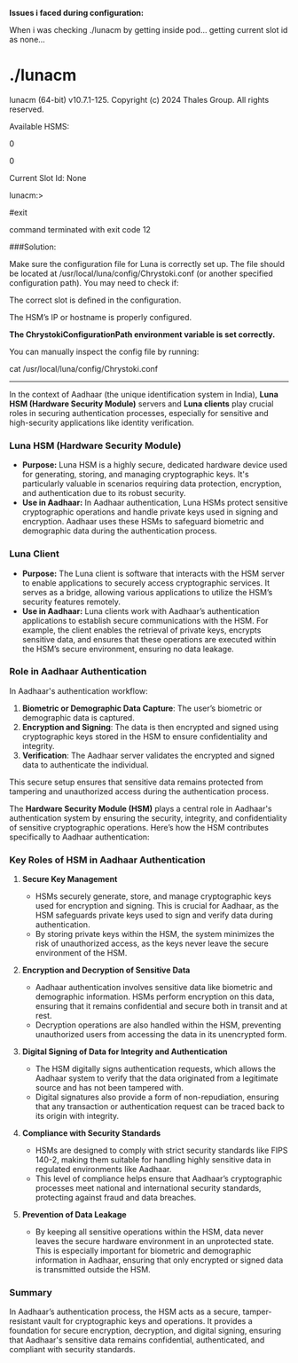 **Issues i faced during configuration:**

When i was checking ./lunacm by getting inside pod... getting current slot id as none...

# ./lunacm

lunacm (64-bit) v10.7.1-125. Copyright (c) 2024 Thales Group. All rights reserved.

Available HSMS:

0

0

Current Slot Id: None

lunacm:>

#exit




command terminated with exit code 12


###Solution:

Make sure the configuration file for Luna is correctly set up. The file should be located at /usr/local/luna/config/Chrystoki.conf (or another specified configuration path). You may need to check if:

The correct slot is defined in the configuration.

The HSM’s IP or hostname is properly configured.

**The ChrystokiConfigurationPath environment variable is set correctly.**


You can manually inspect the config file by running:

cat /usr/local/luna/config/Chrystoki.conf

---------------------------------------------------------------------------------------------------------------------------
In the context of Aadhaar (the unique identification system in India), **Luna HSM (Hardware Security Module)** servers and **Luna clients** play crucial roles in securing authentication processes, especially for sensitive and high-security applications like identity verification.

### Luna HSM (Hardware Security Module)
- **Purpose:** Luna HSM is a highly secure, dedicated hardware device used for generating, storing, and managing cryptographic keys. It's particularly valuable in scenarios requiring data protection, encryption, and authentication due to its robust security.
- **Use in Aadhaar:** In Aadhaar authentication, Luna HSMs protect sensitive cryptographic operations and handle private keys used in signing and encryption. Aadhaar uses these HSMs to safeguard biometric and demographic data during the authentication process.

### Luna Client
- **Purpose:** The Luna client is software that interacts with the HSM server to enable applications to securely access cryptographic services. It serves as a bridge, allowing various applications to utilize the HSM’s security features remotely.
- **Use in Aadhaar:** Luna clients work with Aadhaar’s authentication applications to establish secure communications with the HSM. For example, the client enables the retrieval of private keys, encrypts sensitive data, and ensures that these operations are executed within the HSM’s secure environment, ensuring no data leakage.

### Role in Aadhaar Authentication
In Aadhaar's authentication workflow:
1. **Biometric or Demographic Data Capture**: The user’s biometric or demographic data is captured.
2. **Encryption and Signing**: The data is then encrypted and signed using cryptographic keys stored in the HSM to ensure confidentiality and integrity.
3. **Verification**: The Aadhaar server validates the encrypted and signed data to authenticate the individual.

This secure setup ensures that sensitive data remains protected from tampering and unauthorized access during the authentication process.




The **Hardware Security Module (HSM)** plays a central role in Aadhaar's authentication system by ensuring the security, integrity, and confidentiality of sensitive cryptographic operations. Here’s how the HSM contributes specifically to Aadhaar authentication:

### Key Roles of HSM in Aadhaar Authentication

1. **Secure Key Management**
   - HSMs securely generate, store, and manage cryptographic keys used for encryption and signing. This is crucial for Aadhaar, as the HSM safeguards private keys used to sign and verify data during authentication.
   - By storing private keys within the HSM, the system minimizes the risk of unauthorized access, as the keys never leave the secure environment of the HSM.

2. **Encryption and Decryption of Sensitive Data**
   - Aadhaar authentication involves sensitive data like biometric and demographic information. HSMs perform encryption on this data, ensuring that it remains confidential and secure both in transit and at rest.
   - Decryption operations are also handled within the HSM, preventing unauthorized users from accessing the data in its unencrypted form.

3. **Digital Signing of Data for Integrity and Authentication**
   - The HSM digitally signs authentication requests, which allows the Aadhaar system to verify that the data originated from a legitimate source and has not been tampered with.
   - Digital signatures also provide a form of non-repudiation, ensuring that any transaction or authentication request can be traced back to its origin with integrity.

4. **Compliance with Security Standards**
   - HSMs are designed to comply with strict security standards like FIPS 140-2, making them suitable for handling highly sensitive data in regulated environments like Aadhaar.
   - This level of compliance helps ensure that Aadhaar’s cryptographic processes meet national and international security standards, protecting against fraud and data breaches.

5. **Prevention of Data Leakage**
   - By keeping all sensitive operations within the HSM, data never leaves the secure hardware environment in an unprotected state. This is especially important for biometric and demographic information in Aadhaar, ensuring that only encrypted or signed data is transmitted outside the HSM.

### Summary
In Aadhaar’s authentication process, the HSM acts as a secure, tamper-resistant vault for cryptographic keys and operations. It provides a foundation for secure encryption, decryption, and digital signing, ensuring that Aadhaar's sensitive data remains confidential, authenticated, and compliant with security standards.
